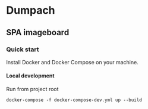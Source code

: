 # Dumpach
## SPA imageboard

### Quick start

Install Docker and Docker Compose on your machine.

#### Local development

Run from project root
```
docker-compose -f docker-compose-dev.yml up --build
```